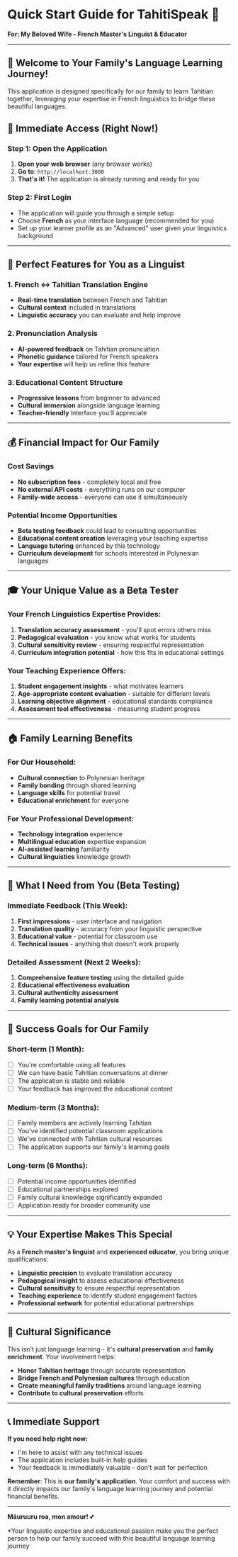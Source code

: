 # Quick Start Guide for TahitiSpeak 🌺

**For: My Beloved Wife - French Master's Linguist & Educator**

---

## 🎯 Welcome to Your Family's Language Learning Journey!

This application is designed specifically for our family to learn Tahitian together, leveraging your expertise in French linguistics to bridge these beautiful languages.

## 🚀 Immediate Access (Right Now!)

### Step 1: Open the Application
1. **Open your web browser** (any browser works)
2. **Go to**: `http://localhost:3000`
3. **That's it!** The application is already running and ready for you

### Step 2: First Login
- The application will guide you through a simple setup
- Choose **French** as your interface language (recommended for you)
- Set up your learner profile as an "Advanced" user given your linguistics background

---

## 🌟 Perfect Features for You as a Linguist

### 1. French ↔ Tahitian Translation Engine
- **Real-time translation** between French and Tahitian
- **Cultural context** included in translations
- **Linguistic accuracy** you can evaluate and help improve

### 2. Pronunciation Analysis
- **AI-powered feedback** on Tahitian pronunciation
- **Phonetic guidance** tailored for French speakers
- **Your expertise** will help us refine this feature

### 3. Educational Content Structure
- **Progressive lessons** from beginner to advanced
- **Cultural immersion** alongside language learning
- **Teacher-friendly** interface you'll appreciate

---

## 💰 Financial Impact for Our Family

### Cost Savings
- **No subscription fees** - completely local and free
- **No external API costs** - everything runs on our computer
- **Family-wide access** - everyone can use it simultaneously

### Potential Income Opportunities
- **Beta testing feedback** could lead to consulting opportunities
- **Educational content creation** leveraging your teaching expertise
- **Language tutoring** enhanced by this technology
- **Curriculum development** for schools interested in Polynesian languages

---

## 🎓 Your Unique Value as a Beta Tester

### Your French Linguistics Expertise Provides:
1. **Translation accuracy assessment** - you'll spot errors others miss
2. **Pedagogical evaluation** - you know what works for students
3. **Cultural sensitivity review** - ensuring respectful representation
4. **Curriculum integration potential** - how this fits in educational settings

### Your Teaching Experience Offers:
1. **Student engagement insights** - what motivates learners
2. **Age-appropriate content evaluation** - suitable for different levels
3. **Learning objective alignment** - educational standards compliance
4. **Assessment tool effectiveness** - measuring student progress

---

## 🏠 Family Learning Benefits

### For Our Household:
- **Cultural connection** to Polynesian heritage
- **Family bonding** through shared learning
- **Language skills** for potential travel
- **Educational enrichment** for everyone

### For Your Professional Development:
- **Technology integration** experience
- **Multilingual education** expertise expansion
- **AI-assisted learning** familiarity
- **Cultural linguistics** knowledge growth

---

## 📝 What I Need from You (Beta Testing)

### Immediate Feedback (This Week):
1. **First impressions** - user interface and navigation
2. **Translation quality** - accuracy from your linguistic perspective
3. **Educational value** - potential for classroom use
4. **Technical issues** - anything that doesn't work properly

### Detailed Assessment (Next 2 Weeks):
1. **Comprehensive feature testing** using the detailed guide
2. **Educational effectiveness evaluation**
3. **Cultural authenticity assessment**
4. **Family learning potential analysis**

---

## 🎯 Success Goals for Our Family

### Short-term (1 Month):
- [ ] You're comfortable using all features
- [ ] We can have basic Tahitian conversations at dinner
- [ ] The application is stable and reliable
- [ ] Your feedback has improved the educational content

### Medium-term (3 Months):
- [ ] Family members are actively learning Tahitian
- [ ] You've identified potential classroom applications
- [ ] We've connected with Tahitian cultural resources
- [ ] The application supports our family's learning goals

### Long-term (6 Months):
- [ ] Potential income opportunities identified
- [ ] Educational partnerships explored
- [ ] Family cultural knowledge significantly expanded
- [ ] Application ready for broader community use

---

## 💡 Your Expertise Makes This Special

As a **French master's linguist** and **experienced educator**, you bring unique qualifications:

- **Linguistic precision** to evaluate translation accuracy
- **Pedagogical insight** to assess educational effectiveness
- **Cultural sensitivity** to ensure respectful representation
- **Teaching experience** to identify student engagement factors
- **Professional network** for potential educational partnerships

---

## 🌺 Cultural Significance

This isn't just language learning - it's **cultural preservation** and **family enrichment**. Your involvement helps:

- **Honor Tahitian heritage** through accurate representation
- **Bridge French and Polynesian cultures** through education
- **Create meaningful family traditions** around language learning
- **Contribute to cultural preservation** efforts

---

## 📞 Immediate Support

**If you need help right now:**
- I'm here to assist with any technical issues
- The application includes built-in help guides
- Your feedback is immediately valuable - don't wait for perfection

**Remember**: This is **our family's application**. Your comfort and success with it directly impacts our family's language learning journey and potential financial benefits.

---

**Māuruuru roa, mon amour!** 💕

*Your linguistic expertise and educational passion make you the perfect person to help our family succeed with this beautiful language learning journey
